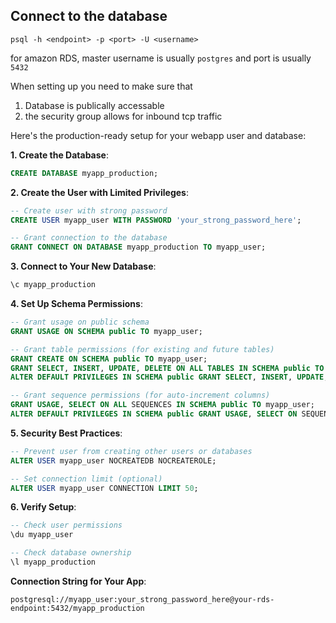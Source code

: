 ## Connect to the database
```
psql -h <endpoint> -p <port> -U <username>
```
for amazon RDS, master username is usually `postgres` and port is usually `5432`

When setting up you need to make sure that
1) Database is publically accessable
2) the security group allows for inbound tcp traffic

Here's the production-ready setup for your webapp user and database:

**1. Create the Database**:
```sql
CREATE DATABASE myapp_production;
```

**2. Create the User with Limited Privileges**:
```sql
-- Create user with strong password
CREATE USER myapp_user WITH PASSWORD 'your_strong_password_here';

-- Grant connection to the database
GRANT CONNECT ON DATABASE myapp_production TO myapp_user;
```

**3. Connect to Your New Database**:
```sql
\c myapp_production
```

**4. Set Up Schema Permissions**:
```sql
-- Grant usage on public schema
GRANT USAGE ON SCHEMA public TO myapp_user;

-- Grant table permissions (for existing and future tables)
GRANT CREATE ON SCHEMA public TO myapp_user;
GRANT SELECT, INSERT, UPDATE, DELETE ON ALL TABLES IN SCHEMA public TO myapp_user;
ALTER DEFAULT PRIVILEGES IN SCHEMA public GRANT SELECT, INSERT, UPDATE, DELETE ON TABLES TO myapp_user;

-- Grant sequence permissions (for auto-increment columns)
GRANT USAGE, SELECT ON ALL SEQUENCES IN SCHEMA public TO myapp_user;
ALTER DEFAULT PRIVILEGES IN SCHEMA public GRANT USAGE, SELECT ON SEQUENCES TO myapp_user;
```

**5. Security Best Practices**:
```sql
-- Prevent user from creating other users or databases
ALTER USER myapp_user NOCREATEDB NOCREATEROLE;

-- Set connection limit (optional)
ALTER USER myapp_user CONNECTION LIMIT 50;
```

**6. Verify Setup**:
```sql
-- Check user permissions
\du myapp_user

-- Check database ownership
\l myapp_production
```

**Connection String for Your App**:
```
postgresql://myapp_user:your_strong_password_here@your-rds-endpoint:5432/myapp_production
```
